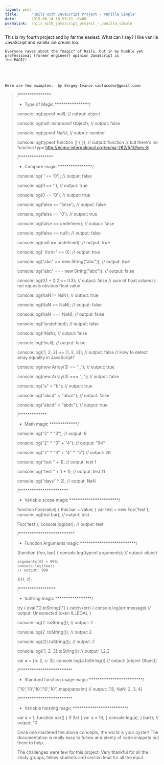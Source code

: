 ```yaml
---
layout: post
title:      "Rails with JavaScript Project - Vanilla Simple"
date:       2019-08-14 16:53:21 -0400
permalink:  rails_with_javascript_project_-_vanilla_simple
---
```



  This is my fourth project and by far the easiest. What can I say? I like vanilla JavaScript and vanilla ice cream too.
	
	Everyone raves about the "magic" of Rails, but in my humble yet professional (former engineer) opinion JavaScript is 
	the MAGIC! 
	
	

	
	
	Here are few examples:  by Sergey Ivanov <xufocoder@gmail.com>
	
	
	
	

	
	



> /***************
>  * Type of Magic
>  ****************/
> 
> console.log(typeof null);
> // output: object
> 
> console.log(null instanceof Object);
> // output: false
> 
> console.log(typeof NaN);
> // output: number
> 
> console.log(typeof function () {
> });
> // output: function
> // but there's no function type http://ecma-international.org/ecma-262/5.1/#sec-8
> 
> 
> /****************
>  * Compare magic
>  ****************/
> 
> console.log('' == '0');
> // output: false
> 
> console.log(0 == '');
> // output: true
> 
> console.log(0 == '0');
> // output: true
> 
> console.log(false == 'false');
> // output: false
> 
> console.log(false == '0');
> // output: true
> 
> console.log(false == undefined);
> // output: false
> 
> console.log(false == null);
> // output: false
> 
> console.log(null == undefined);
> // output: true
> 
> console.log(' \t\r\n ' == 0);
> // output: true
> 
> console.log("abc" == new String("abc"));
> // output: true
> 
> console.log("abc" === new String("abc"));
> // output: false
> 
> console.log(0.1 + 0.2 == 0.3);
> // output: false
> // sum of float values is not equeals obvious float value
> 
> console.log(NaN != NaN);
> // output: true
> 
> console.log(NaN == NaN);
> // output: false
> 
> console.log(NaN === NaN);
> // output: false
> 
> console.log(!!undefined);
> // output: false
> 
> console.log(!!NaN);
> // output: false
> 
> console.log(!!null);
> // output: false
> 
> console.log([1, 2, 3] == [1, 2, 3]);
> // output: false
> // How to detect array equality in JavaScript?
> 
> console.log(new Array(3) == ",,");
> // output: true
> 
> console.log(new Array(3) === ",,");
> // output: false
> 
> console.log("a" > "b");
> // output: true
> 
> console.log("abcd" < "abcd");
> // output: false
> 
> console.log("abcd" < "abdc");
> // output: true
> 
> 
> /*************
>  * Math magic
>  *************/
> 
> console.log("2" * "3");
> // output: 6
> 
> console.log("2" * "3" + "4");
> // output: "64"
> 
> console.log("2" * "3" + "4" * "5")
> // output: 26
> 
> console.log("test " + 1);
> // output: test 1
> 
> console.log("test " + 1 + 1);
> // output: test 11
> 
> console.log("days" * 2);
> // output: NaN
> 
> 
> /***********************
>  * Variable scope magic
>  ***********************/
> 
> function Foo(value) {
>     this.bar = value;
> }
> var test = new Foo('test');
> console.log(test.bar);
> // output: test
> 
> Foo('test');
> console.log(bar);
> // output: test
> 
> 
> /**************************
>  * Function Arguments magic
>  **************************/
> 
> (function (foo, bar) {
>     console.log(typeof arguments);
>     // output: object
> 
>     arguments[0] = 999;
>     console.log(foo);
>     // output: 999
> })(1, 2);
> 
> 
> /*****************
>  * toString magic
>  *****************/
> 
> try {
>     eval("2.toString()")
> } catch (err) {
>     console.log(err.message)
>     // output: Unexpected token ILLEGAL
> }
> 
> console.log(2..toString());
> // output: 2
> 
> console.log(2 .toString());
> // output 2
> 
> console.log((2).toString());
> // output: 2
> 
> console.log([1, 2, 3].toString())
> // output: 1,2,3
> 
> var a = {b: 2, c: 3};
> console.log(a.toString())
> // output: [object Object]
> 
> /*************************
>  * Standard function usage magic
>  *************************/
>  
> ['10','10','10','10','10'].map(parseInt)
> // output: [10, NaN, 2, 3, 4]
> 
> /*************************
>  * Variable hoisting magic
>  *************************/
> 
> var a = 1; 
> function bar() { 
>     if (!a) { 
>         var a = 10; 
>     } 
>     console.log(a); 
> } 
> bar();
> // output: 10
>  
> 
> Once one mastered the above concepts, the world is your oyster! The documentation is really easy to follow and plenty of code snippets out there to help. 
>   
> The challenges were few for this project. Very thankful for all the study groups, fellow students and section lead for all the input. 
> 




